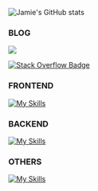 ![Jamie's GitHub stats](https://github-readme-stats.vercel.app/api?username=JamieLoLo&theme=calm_pink&show_icons=true)

<h3>BLOG</h3>

[![](https://img.shields.io/badge/-MEDIUM-242937?style=for-the-badge&logo=medium&logoColor=ffffff)](https://medium.com/@jamielolo)

[![Stack Overflow Badge](https://img.shields.io/badge/Stack%20Overflow-F58025?logo=medium&logoColor=fff&style=flat)](https://medium.com/@jamielolo)



<h3>FRONTEND</h3>

[![My Skills](https://skillicons.dev/icons?i=html,css,sass,js,ts,react,redux,nextjs,tailwind,bootstrap)](https://skillicons.dev)

<h3>BACKEND</h3>

[![My Skills](https://skillicons.dev/icons?i=mongodb)](https://skillicons.dev)

<h3>OTHERS</h3>

[![My Skills](https://skillicons.dev/icons?i=postman)](https://skillicons.dev)

